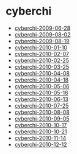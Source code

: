 <!-- TITLE: cyberchi -->
<!-- SUBTITLE: Logs for cyberchi -->

# cyberchi

* [cyberchi-2009-06-28](cyberchi-2009-06-28)
* [cyberchi-2009-08-02](cyberchi-2009-08-02)
* [cyberchi-2009-08-19](cyberchi-2009-08-19)
* [cyberchi-2010-01-10](cyberchi-2010-01-10)
* [cyberchi-2010-02-07](cyberchi-2010-02-07)
* [cyberchi-2010-02-25](cyberchi-2010-02-25)
* [cyberchi-2010-03-25](cyberchi-2010-03-25)
* [cyberchi-2010-04-08](cyberchi-2010-04-08)
* [cyberchi-2010-04-18](cyberchi-2010-04-18)
* [cyberchi-2010-05-06](cyberchi-2010-05-06)
* [cyberchi-2010-05-16](cyberchi-2010-05-16)
* [cyberchi-2010-06-13](cyberchi-2010-06-13)
* [cyberchi-2010-07-25](cyberchi-2010-07-25)
* [cyberchi-2010-08-08](cyberchi-2010-08-08)
* [cyberchi-2010-09-05](cyberchi-2010-09-05)
* [cyberchi-2010-10-17](cyberchi-2010-10-17)
* [cyberchi-2010-10-21](cyberchi-2010-10-21)
* [cyberchi-2010-11-14](cyberchi-2010-11-14)
* [cyberchi-2010-12-12](cyberchi-2010-12-12)
